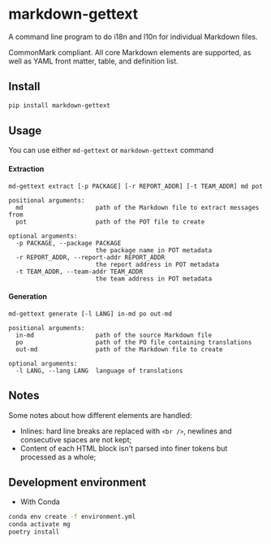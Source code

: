 <!--
SPDX-FileCopyrightText: 2023 Phu Hung Nguyen <phuhnguyen@outlook.com>
SPDX-License-Identifier: CC-BY-SA-4.0
-->

# markdown-gettext

A command line program to do i18n and l10n for individual Markdown files.

CommonMark compliant. All core Markdown elements are supported, as well as
YAML front matter, table, and definition list.

## Install

```bash
pip install markdown-gettext
```

## Usage

You can use either `md-gettext` or `markdown-gettext` command

#### Extraction
```
md-gettext extract [-p PACKAGE] [-r REPORT_ADDR] [-t TEAM_ADDR] md pot

positional arguments:
  md                    path of the Markdown file to extract messages from
  pot                   path of the POT file to create

optional arguments:
  -p PACKAGE, --package PACKAGE
                        the package name in POT metadata
  -r REPORT_ADDR, --report-addr REPORT_ADDR
                        the report address in POT metadata
  -t TEAM_ADDR, --team-addr TEAM_ADDR
                        the team address in POT metadata
```

#### Generation
```
md-gettext generate [-l LANG] in-md po out-md

positional arguments:
  in-md                 path of the source Markdown file
  po                    path of the PO file containing translations
  out-md                path of the Markdown file to create

optional arguments:
  -l LANG, --lang LANG  language of translations
```

## Notes

Some notes about how different elements are handled:
- Inlines: hard line breaks are replaced with `<br />`, newlines and
consecutive spaces are not kept;
- Content of each HTML block isn't parsed into finer tokens but processed
as a whole;

## Development environment

- With Conda

```bash
conda env create -f environment.yml
conda activate mg
poetry install
```
